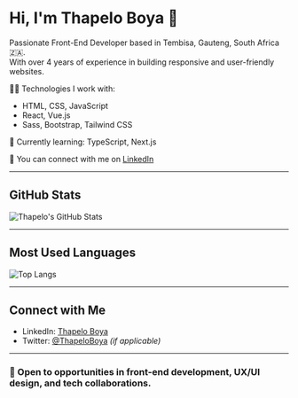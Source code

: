 # Hi, I'm Thapelo Boya 👋

Passionate Front-End Developer based in Tembisa, Gauteng, South Africa 🇿🇦.  
With over 4 years of experience in building responsive and user-friendly websites.

👩‍💻 Technologies I work with:
- HTML, CSS, JavaScript
- React, Vue.js
- Sass, Bootstrap, Tailwind CSS

🌱 Currently learning: TypeScript, Next.js

💼 You can connect with me on [LinkedIn](https://www.linkedin.com/thapeloboya)

---

## GitHub Stats

![Thapelo's GitHub Stats](https://github-readme-stats.vercel.app/api?username=ThapeloBoya&show_icons=true&hide_title=true&count_private=true&hide=prs&theme=dracula)

---

## Most Used Languages

![Top Langs](https://github-readme-stats.vercel.app/api/top-langs/?username=ThapeloBoya&layout=compact&theme=dracula)

---

## Connect with Me
- LinkedIn: [Thapelo Boya](https://www.linkedin.com/thapeloboya)
- Twitter: [@ThapeloBoya](https://twitter.com/ThapeloBoya) *(if applicable)*

---

### 💼 Open to opportunities in front-end development, UX/UI design, and tech collaborations.

